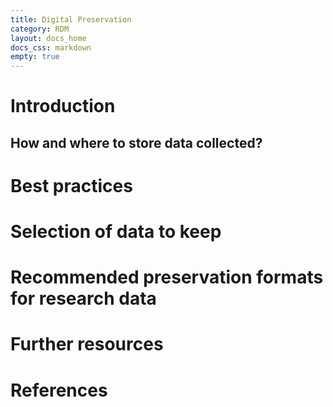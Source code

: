 ```yaml
---
title: Digital Preservation
category: RDM
layout: docs_home
docs_css: markdown
empty: true
---
```

# Introduction

## How and where to store data collected?

# Best practices

# Selection of data to keep

# Recommended preservation formats for research data

# Further resources

# References
